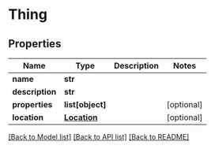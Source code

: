 # Thing

## Properties
Name | Type | Description | Notes
------------ | ------------- | ------------- | -------------
**name** | **str** |  | 
**description** | **str** |  | 
**properties** | **list[object]** |  | [optional] 
**location** | [**Location**](Location.md) |  | [optional] 

[[Back to Model list]](../README.md#documentation-for-models) [[Back to API list]](../README.md#documentation-for-api-endpoints) [[Back to README]](../README.md)


